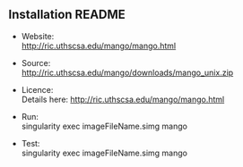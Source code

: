 ## Installation README

* Website:  
            http://ric.uthscsa.edu/mango/mango.html
* Source:   
            http://ric.uthscsa.edu/mango/downloads/mango_unix.zip
* Licence:  
            Details here: http://ric.uthscsa.edu/mango/mango.html 
* Run:      
            singularity exec imageFileName.simg mango

* Test:     
            singularity exec imageFileName.simg mango
